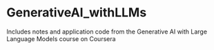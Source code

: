 # GenerativeAI_withLLMs
Includes notes and application code from the Generative AI with Large Language Models course on Coursera
